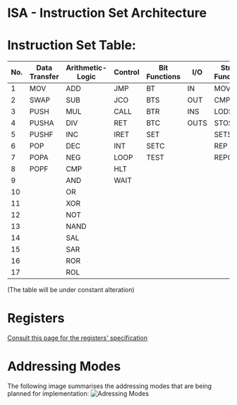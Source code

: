 # ISA - Instruction Set Architecture

# **Instruction Set Table:**
|No.| Data Transfer | Arithmetic-Logic | Control | Bit Functions | I/O | String Functions | Flag Control | Misc | Special (x86)
|---|----------------|------------------|---------|---------------|-----|------------------|--------------|------|---------------|
|1|MOV|ADD|JMP|BT|IN|MOVS|STF|NOP|LGDT
|2|SWAP|SUB|JCO|BTS|OUT|CMPS|CLF|LEA|LIDT
|3|PUSH|MUL|CALL|BTR|INS|LODS|LAHF|CPUID
|4|PUSHA|DIV|RET|BTC|OUTS|STOS|SAHF
|5|PUSHF|INC|IRET|SET||SETS|STI
|6|POP|DEC|INT|SETC||REP|CLI
|7|POPA|NEG|LOOP|TEST||REPC
|8|POPF|CMP|HLT
|9||AND|WAIT
|10||OR
|11||XOR
|12||NOT
|13||NAND
|14||SAL
|15||SAR
|16||ROR
|17||ROL

(The table will be under constant alteration)

# **Registers**
[Consult this page for the registers' specification](https://github.com/Opentrino/Opentrino-Design/blob/master/Registers.md)

# **Addressing Modes**
The following image summarises the addressing modes that are being planned for implementation:
![Adressing Modes](http://www.electronics.dit.ie/staff/tscarff/8086_address_modes/8086_address_modes.gif)  

